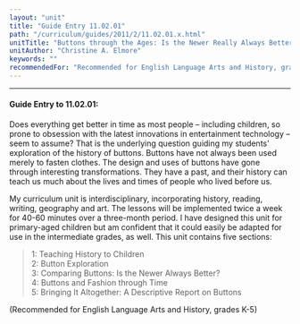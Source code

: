 ```yaml
---
layout: "unit"
title: "Guide Entry 11.02.01"
path: "/curriculum/guides/2011/2/11.02.01.x.html"
unitTitle: "Buttons through the Ages: Is the Newer Really Always Better?"
unitAuthor: "Christine A. Elmore"
keywords: ""
recommendedFor: "Recommended for English Language Arts and History, grades K-5"
---
```

<body>
<hr/>
<h4>
Guide Entry to 11.02.01:
</h4>
<p>
Does everything get better in time as most people – including children, so prone to obsession with the latest innovations in entertainment technology – seem to assume? That is the underlying question guiding my students' exploration of the history of buttons. Buttons have not always been used merely to fasten clothes. The design and uses of buttons have gone through interesting transformations. They have a past, and their history can teach us much about the lives and times of people who lived before us.
</p>
<p>
My curriculum unit is interdisciplinary, incorporating history, reading, writing, geography and art. The lessons will be implemented twice a week for 40-60 minutes over a three-month period. I have designed this unit for primary-aged children but am confident that it could easily be adapted for use in the intermediate grades, as well. This unit contains five sections:
</p>
<blockquote>
<dl>
<dt>
1: Teaching History to Children
<dt>
2: Button Exploration
<dt>
3: Comparing Buttons: Is the Newer Always Better?
<dt>
4: Buttons and Fashion through Time
<dt>
5: Bringing It Altogether: A Descriptive Report on Buttons
</dt>
</dt>
</dt>
</dt>
</dt>
</dl>
</blockquote>
<p>
(Recommended for English Language Arts and History, grades K-5)
</p>
</body>